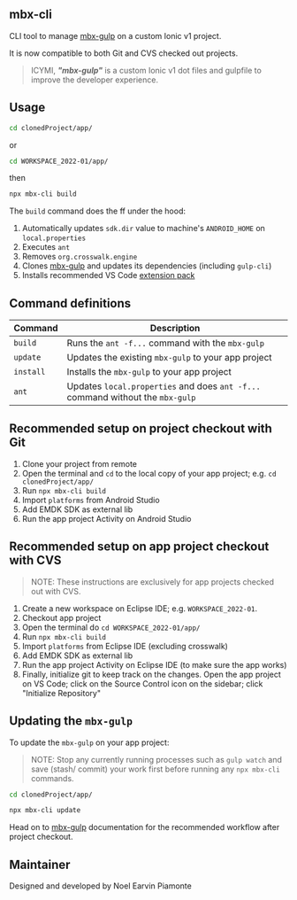 ## mbx-cli

CLI tool to manage [mbx-gulp](https://github.com/earvinpiamonte/mbx-gulp) on a custom Ionic v1 project.

It is now compatible to both Git and CVS checked out projects.

> ICYMI, **_"mbx-gulp"_** is a custom Ionic v1 dot files and gulpfile to improve the developer experience.

## Usage

```sh
cd clonedProject/app/
```

or

```sh
cd WORKSPACE_2022-01/app/
```

then

```sh
npx mbx-cli build
```

The `build` command does the ff under the hood:

1. Automatically updates `sdk.dir` value to machine's `ANDROID_HOME` on `local.properties`
1. Executes `ant`
1. Removes `org.crosswalk.engine`
1. Clones [mbx-gulp](https://github.com/earvinpiamonte/mbx-gulp) and updates its dependencies (including `gulp-cli`)
1. Installs recommended VS Code [extension pack](https://github.com/earvinpiamonte/mbx-gulp#vs-code-extension-pack)

## Command definitions

| Command   | Description                                                                    |
| --------- | ------------------------------------------------------------------------------ |
| `build`   | Runs the `ant -f...` command with the `mbx-gulp`                               |
| `update`  | Updates the existing `mbx-gulp` to your app project                            |
| `install` | Installs the `mbx-gulp` to your app project                                    |
| `ant`     | Updates `local.properties` and does `ant -f...` command without the `mbx-gulp` |

## Recommended setup on project checkout with **Git**

1. Clone your project from remote
1. Open the terminal and `cd` to the local copy of your app project; e.g. `cd clonedProject/app/`
1. Run `npx mbx-cli build`
1. Import `platforms` from Android Studio
1. Add EMDK SDK as external lib
1. Run the app project Activity on Android Studio

## Recommended setup on app project checkout with **CVS**

> NOTE: These instructions are exclusively for app projects checked out with CVS.

1. Create a new workspace on Eclipse IDE; e.g. `WORKSPACE_2022-01`.
1. Checkout app project
1. Open the terminal do `cd WORKSPACE_2022-01/app/`
1. Run `npx mbx-cli build`
1. Import `platforms` from Eclipse IDE (excluding crosswalk)
1. Add EMDK SDK as external lib
1. Run the app project Activity on Eclipse IDE (to make sure the app works)
1. Finally, initialize git to keep track on the changes. Open the app project on VS Code; click on the Source Control icon on the sidebar; click "Initialize Repository"

## Updating the `mbx-gulp`

To update the `mbx-gulp` on your app project:

> NOTE: Stop any currently running processes such as `gulp watch` and save (stash/ commit) your work first before running any `npx mbx-cli` commands.

```sh
cd clonedProject/app/
```

```sh
npx mbx-cli update
```

Head on to [mbx-gulp](https://github.com/earvinpiamonte/mbx-gulp#recomended-workflow) documentation for the recommended workflow after project checkout.

## Maintainer

Designed and developed by Noel Earvin Piamonte
